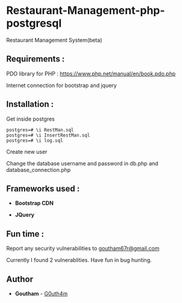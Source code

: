 # Restaurant-Management-php-postgresql
Restaurant Management System(beta)

## Requirements :
PDO library for PHP : https://www.php.net/manual/en/book.pdo.php

Internet connection for bootstrap and jquery

## Installation :

Get inside postgres
```
postgres=# \i RestMan.sql
postgres=# \i InsertRestMan.sql
postgres=# \i log.sql
```
Create new user

Change the database username and password in db.php and database_connection.php

## Frameworks used :
* **Bootstrap CDN**

* **JQuery**

## Fun time :
Report any security vulnerabilities to goutham67r@gmail.com

Currently I found 2 vulnerablities. Have fun in bug hunting.

## Author
* **Goutham** - [G0uth4m](https://github.com/G0uth4m)
